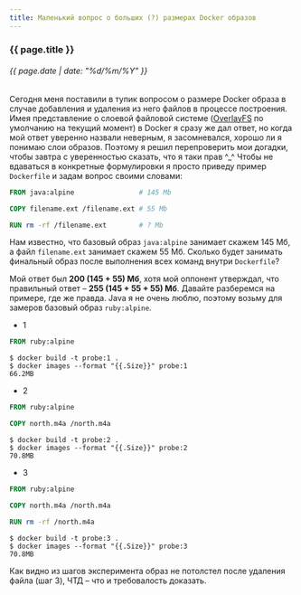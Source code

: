 ```yaml
---
title: Маленький вопрос о больших (?) размерах Docker образов
---
```


### {{ page.title }}
###### {{ page.date | date: "%d/%m/%Y" }}

Сегодня меня поставили в тупик вопросом о размере Docker образа в случае добавления и удаления из него файлов в процессе построения. Имея представление о слоевой файловой системе ([OverlayFS](https://en.wikipedia.org/wiki/OverlayFS) по умолчанию на текущий момент) в Docker я сразу же дал ответ, но когда мой ответ уверенно назвали неверным, я засомневался, хорошо ли я понимаю слои образов. Поэтому я решил перепроверить мои догадки, чтобы завтра с уверенностью сказать, что я таки прав ^_^ Чтобы не вдаваться в конкретные формулировки я просто приведу пример `Dockerfile` и задам вопрос своими словами:

```Dockerfile
FROM java:alpine                # 145 Mb

COPY filename.ext /filename.ext # 55 Mb

RUN rm -rf /filename.ext        # ? Mb
```

Нам известно, что базовый образ `java:alpine` занимает скажем 145 Мб, а файл `filename.ext` занимает скажем 55 Мб. Сколько будет занимать финальный образ после выполнения всех команд внутри `Dockerfile`?

Мой ответ был **200 (145 + 55) Мб**, хотя мой оппонент утверждал, что правильный ответ – **255 (145 + 55 + 55) Мб**. Давайте разберемся на примере, где же правда. Java я не очень люблю, поэтому возьму для замеров базовый образ `ruby:alpine`.

* 1

```Dockerfile
FROM ruby:alpine
```

```
$ docker build -t probe:1 .
$ docker images --format "{{.Size}}" probe:1
66.2MB
```

* 2

```Dockerfile
FROM ruby:alpine

COPY north.m4a /north.m4a
```

```
$ docker build -t probe:2 .
$ docker images --format "{{.Size}}" probe:2
70.8MB
```

* 3

```Dockerfile
FROM ruby:alpine

COPY north.m4a /north.m4a

RUN rm -rf /north.m4a
```

```
$ docker build -t probe:3 .
$ docker images --format "{{.Size}}" probe:3
70.8MB
```

Как видно из шагов эксперимента образ не потолстел после удаления файла (шаг 3), ЧТД – что и требовалость доказать.
